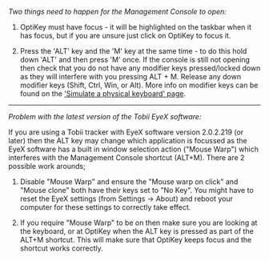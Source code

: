 *Two things need to happen for the Management Console to open:*

1. OptiKey must have focus - it will be highlighted on the taskbar when it has focus, but if you are unsure just click on OptiKey to focus it.

2. Press the 'ALT' key and the 'M' key at the same time - to do this hold down 'ALT' and then press 'M' once.
If the console is still not opening then check that you do not have any modifier keys pressed/locked down as they will interfere with you pressing ALT + M. Release any down modifier keys (Shift, Ctrl, Win, or Alt). More info on modifier keys can be found on the ['Simulate a physical keyboard' page](https://github.com/JuliusSweetland/OptiKey/wiki/Simulate-a-keyboard).

---

*Problem with the latest version of the Tobii EyeX software:*

If you are using a Tobii tracker with EyeX software version 2.0.2.219 (or later) then the ALT key may change which application is focussed as the EyeX software has a built in window selection action ("Mouse Warp") which interferes with the Management Console shortcut (ALT+M). There are 2 possible work arounds;

1. Disable "Mouse Warp" and ensure the "Mouse warp on click" and "Mouse clone" both have their keys set to "No Key". You might have to reset the EyeX settings (from Settings -> About) and reboot your computer for these settings to correctly take effect.

2. If you require "Mouse Warp" to be on then make sure you are looking at the keyboard, or at OptiKey when the ALT key is pressed as part of the ALT+M shortcut. This will make sure that OptiKey keeps focus and the shortcut works correctly.
